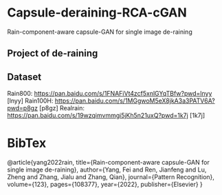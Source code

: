 # Capsule-deraining-RCA-cGAN
Rain-component-aware capsule-GAN for single image de-raining
## Project of de-raining

## Dataset
Rain800: https://pan.baidu.com/s/1FNAFiVt4zcf5xnlGYqTBfw?pwd=lnyy [lnyy] 
Rain100H: https://pan.baidu.com/s/1MGgwoM5eX8jkA3a3PATV6A?pwd=p8gz [p8gz]
Realrain: https://pan.baidu.com/s/19wzqimvmmgi5jKh5n21uxQ?pwd=1k7j [1k7j]

# BibTex
@article{yang2022rain,
  title={Rain-component-aware capsule-GAN for single image de-raining},
  author={Yang, Fei and Ren, Jianfeng and Lu, Zheng and Zhang, Jialu and Zhang, Qian},
  journal={Pattern Recognition},
  volume={123},
  pages={108377},
  year={2022},
  publisher={Elsevier}
}








